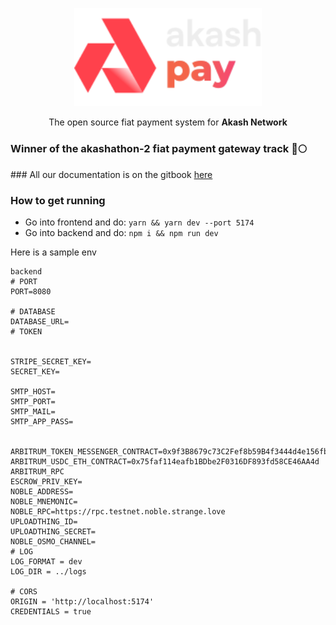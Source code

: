 <p align="center"><img src="./frontend/logo.svg" width="300"></p>
<p align="center">The open source fiat payment system for <b>Akash Network</b></p>
 <h3> Winner of the akashathon-2 fiat payment gateway track 🚀🌕 </h3>
### All our documentation is on the gitbook <a href="https://akash-pay.gitbook.io/akash_pay">here</a>

### How to get running 
- Go into frontend and do:
    `yarn && yarn dev --port 5174`
- Go into backend and do:
    `npm i && npm run dev`

Here is a sample env
```
backend
# PORT
PORT=8080

# DATABASE
DATABASE_URL=
# TOKEN


STRIPE_SECRET_KEY=
SECRET_KEY=

SMTP_HOST=
SMTP_PORT=
SMTP_MAIL=
SMTP_APP_PASS=


ARBITRUM_TOKEN_MESSENGER_CONTRACT=0x9f3B8679c73C2Fef8b59B4f3444d4e156fb70AA5
ARBITRUM_USDC_ETH_CONTRACT=0x75faf114eafb1BDbe2F0316DF893fd58CE46AA4d
ARBITRUM_RPC
ESCROW_PRIV_KEY=
NOBLE_ADDRESS=
NOBLE_MNEMONIC=
NOBLE_RPC=https://rpc.testnet.noble.strange.love
UPLOADTHING_ID=
UPLOADTHING_SECRET=
NOBLE_OSMO_CHANNEL=
# LOG
LOG_FORMAT = dev
LOG_DIR = ../logs

# CORS
ORIGIN = 'http://localhost:5174'
CREDENTIALS = true
```
